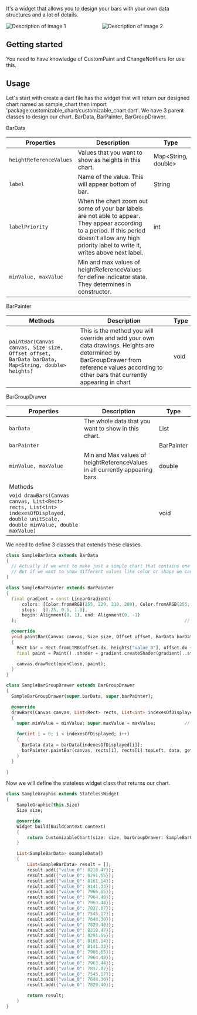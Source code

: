 <!--
This README describes the package. If you publish this package to pub.dev,
this README's contents appear on the landing page for your package.

For information about how to write a good package README, see the guide for
[writing package pages](https://dart.dev/guides/libraries/writing-package-pages).

For general information about developing packages, see the Dart guide for
[creating packages](https://dart.dev/guides/libraries/create-library-packages)
and the Flutter guide for
[developing packages and plugins](https://flutter.dev/developing-packages).
-->

It's a widget that allows you to design your bars with your own data structures and a lot of details.



<div style="display: flex; flex-wrap: wrap;">
    <img src="![ghi2](https://github.com/00Kerem00/customizable_chart/assets/143900054/66fcb698-e104-4179-98d4-ab32c0379b1e)" alt="Description of image 1" style="max-width: 100%; flex: 1; margin-right: 20px;">
    <img src="![ghi2](https://github.com/00Kerem00/customizable_chart/assets/143900054/66fcb698-e104-4179-98d4-ab32c0379b1e)" alt="Description of image 2" style="max-width: 100%; flex: 1;">
</div>

## Getting started

You need to have knowledge of CustomPaint and ChangeNotifiers for use this.

## Usage

Let's start with create a dart file has the widget that will return our designed chart named as sample_chart then import 'package:customizable_chart/customizable_chart.dart'.
We have 3 parent classes to design our chart. BarData, BarPainter, BarGroupDrawer.


BarData

| Properties | Description        | Type |
|------------|--------------------|-----|
| `heightReferenceValues` | Values that you want to show as heights in this chart. | Map<String, double> |
| `label` | Name of the value. This will appear bottom of bar. | String |
| `labelPriority` | When the chart zoom out some of your bar labels are not able to appear. They appear according to a period. If this period doesn't allow any high priority label to write it, writes above next label. | int |
| `minValue, maxValue` | Min and max values of heightReferenceValues for define indicator state. They determines in constructor. |     |


BarPainter

| Methods    | Description                | Type |
|------------|-------------------------|------|
| `paintBar(Canvas canvas, Size size, Offset offset, BarData barData, Map<String, double> heights)`| This is the method you will override and add your own data drawings. Heights are determined by BarGroupDrawer from reference values according to other bars that currently appearing in chart      | void |


BarGroupDrawer

| Properties   | Description                                                                  | Type          |
|--------------|------------------------------------------------------------------------------|---------------|
| `barData`    | The whole data that you want to show in this chart.                          | List<BarData> |
| `barPainter` |                                                                              | BarPainter    |
| `minValue, maxValue` | Min and Max values of heightReferenceValues in all currently appearing bars. | double     |
| Methods      |                                                                              |               |
| `void drawBars(Canvas canvas, List<Rect> rects, List<int> indexesOfDisplayed, double unitScale, double minValue, double maxValue)`  |                                                                              | void          |


We need to define 3 classes that extends these classes.

```dart
class SampleBarData extends BarData
{
  // Actually if we want to make just a simple chart that contains one height reference value, we don't need to add extra properties.
  // But if we want to show different values like color or shape we can make custom bar data. If you want to see sample of custom bar data check out SuperGraphic in examples.
}

class SampleBarPainter extends BarPainter
{
  final gradient = const LinearGradient(
      colors: [Color.fromARGB(255, 229, 210, 209), Color.fromARGB(255, 193, 136, 135), Color.fromARGB(255, 66, 28, 28)],
      stops:  [0.25, 0.5, 1.0],
      begin: Alignment(0, 1), end: Alignment(0, -1)
  );																// Gradient color of bars.

  @override
  void paintBar(Canvas canvas, Size size, Offset offset, BarData barData, Map<String, double> heights)				// This method gives the rect information as size and offset that we want to draw our bar inside of it
  {
    Rect bar = Rect.fromLTRB(offset.dx, heights["value_0"], offset.dx + size.width, size.height);
    final paint = Paint()..shader = gradient.createShader(gradient)..style = PaintingStyle.fill;

    canvas.drawRect(openClose, paint);
  }
}

class SampleBarGroupDrawer extends BarGroupDrawer
{
  SampleBarGroupDrawer(super.barData, super.barPainter);

  @override
  drawBars(Canvas canvas, List<Rect> rects, List<int> indexesOfDisplayed, double unitScale, double minValue, double maxValue)
  {
    super.minValue = minValue; super.maxValue = maxValue;			// Attention: this assignment is necessary to use getHeightsFromReferenceValues()

    for(int i = 0; i < indexesOfDisplayed; i++)
    {
      BarData data = barData[indexesOfDisplayed[i]];
      barPainter.paintBar(canvas, rects[i], rects[i].topLeft, data, getHeightsFromReferenceValues(data.heightReferenceValues, unitScale));
    }
  }

}
```


Now we will define the stateless widget class that returns our chart.

```dart
class SampleGraphic extends StatelessWidget
{
	SampleGraphic(this.Size)
	Size size;

	@override
  	Widget build(BuildContext context)
	{
		return CustomizableChart(size: size, barGroupDrawer: SampleBarGroupDrawer(exampleData(), SampleBarPainter()));
	}

	List<SampleBarData> exampleData()
	{
		List<SampleBarData> result = [];
		result.add({"value_0": 8218.47});
		result.add({"value_0": 8291.55});
		result.add({"value_0": 8161.14});
		result.add({"value_0": 8141.33});
		result.add({"value_0": 7966.65});
		result.add({"value_0": 7964.48});
		result.add({"value_0": 7963.44});
		result.add({"value_0": 7837.07});
		result.add({"value_0": 7545.17});
		result.add({"value_0": 7648.30});
		result.add({"value_0": 7829.40});
		result.add({"value_0": 8218.47});
		result.add({"value_0": 8291.55});
		result.add({"value_0": 8161.14});
		result.add({"value_0": 8141.33});
		result.add({"value_0": 7966.65});
		result.add({"value_0": 7964.48});
		result.add({"value_0": 7963.44});
		result.add({"value_0": 7837.07});
		result.add({"value_0": 7545.17});
		result.add({"value_0": 7648.30});
		result.add({"value_0": 7829.40});

		return result;
	}
}
```
